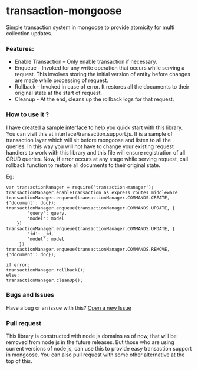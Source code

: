 # transaction-mongoose

Simple transaction system in mongoose to provide atomicity for multi collection updates.

### Features:
* Enable Transaction – Only enable transaction if necessary.
* Enqueue – Invoked for any write operation that occurs while serving a request. This involves storing the initial version
            of entity before changes are made while processing of request.
* Rollback – Invoked in case of error. It restores all the documents to their original state at the start of request.
* Cleanup - At the end, cleans up the rollback logs for that request.

### How to use it ?
I have created a sample interface to help you quick start with this library. You can visit this at
interface/transaction.support.js. It is a sample of transaction layer which will sit before mongoose and listen to all the queries. 
In this way you will not have to change your existing request handlers to work with this library and this file will ensure registration of all CRUD queries.
Now, if error occurs at any stage while serving request, call rollback function to restore all documents to their original state.

Eg:

    var transactionManager = require('transaction-manager');
    transactionManager.enableTransaction as express routes middleware
    transactionManager.enqueue(transactionManager.COMMANDS.CREATE, {'document': doc});
    transactionManager.enqueue(transactionManager.COMMANDS.UPDATE, {
            'query': query,
            'model': model
        })
    transactionManager.enqueue(transactionManager.COMMANDS.UPDATE, {
            'id': _id,
            'model': model
         })
    transactionManager.enqueue(transactionManager.COMMANDS.REMOVE, {'document': doc});

    if error:
    transactionManager.rollback();
    else:
    transactionManager.cleanUp();

### Bugs and Issues
Have a bug or an issue with this? [Open a new Issue](https://github.com/mkeshavgarg/transaction-mongoose/issues)

### Pull request
This library is constructed with node js domains as of now, that will be removed from node js in the future releases. But those who are using current versions of node js, can use this to provide easy transaction support in mongoose. You can also pull request with some other alternative at the top
of this.




